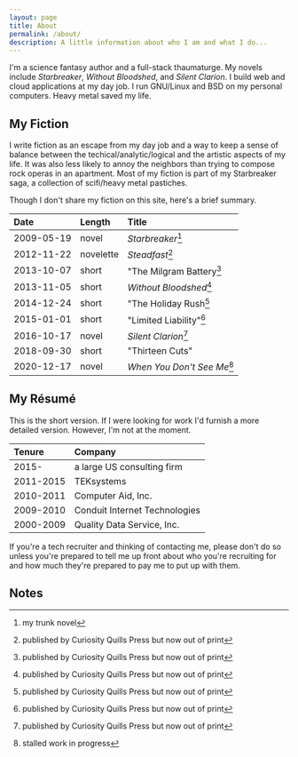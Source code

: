 ```yaml
---
layout: page
title: About
permalink: /about/
description: A little information about who I am and what I do...
---
```


I'm a science fantasy author and a full-stack thaumaturge. My novels include *Starbreaker*, *Without Bloodshed*, and *Silent Clarion*. I build web and cloud applications at my day job. I run GNU/Linux and BSD on my personal computers. Heavy metal saved my life.


## My Fiction

I write fiction as an escape from my day job and a way to keep a sense of balance between the techical/analytic/logical and the artistic aspects of my life. It was also less likely to annoy the neighbors than trying to compose rock operas in an apartment. Most of my fiction is part of my Starbreaker saga, a collection of scifi/heavy metal pastiches.

Though I don't share my fiction on this site, here's a brief summary.

| Date       | Length    | Title                       |
|:-----------|:----------|:----------------------------|
| 2009-05-19 | novel     | *Starbreaker*[^1]           |
| 2012-11-22 | novelette | *Steadfast*[^2]             |
| 2013-10-07 | short     | "The Milgram Battery[^2]    |
| 2013-11-05 | short     | *Without Bloodshed*[^2]     |
| 2014-12-24 | short     | "The Holiday Rush[^2]       |
| 2015-01-01 | short     | "Limited Liability"[^2]     |
| 2016-10-17 | novel     | *Silent Clarion*[^2]        |
| 2018-09-30 | short     | "Thirteen Cuts"             |
| 2020-12-17 | novel     | *When You Don't See Me*[^3] |


## My Résumé

This is the short version. If I were looking for work I'd furnish a more detailed version. However, I'm not at the moment.

| Tenure    | Company                       |
|:----------|:------------------------------|
| 2015-     | a large US consulting firm    |
| 2011-2015 | TEKsystems                    |
| 2010-2011 | Computer Aid, Inc.            |
| 2009-2010 | Conduit Internet Technologies |
| 2000-2009 | Quality Data Service, Inc.    |

If you're a tech recruiter and thinking of contacting me, please don't do so unless you're prepared to tell me up front about who you're recruiting for and how much they're prepared to pay me to put up with them.


## Notes

[^1]: my trunk novel
[^2]: published by Curiosity Quills Press but now out of print
[^3]: stalled work in progress
